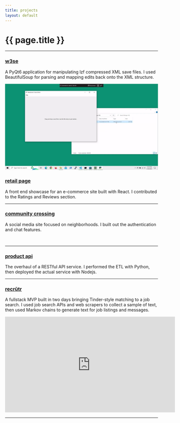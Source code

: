 ```yaml
---
title: projects
layout: default
---
```


# {{ page.title }}

<hr />

### [w3se](https://github.com/stolinator/w3se)

A PyQt6 application for manipulating lzf compressed XML save files. I used
BeautifulSoup for parsing and mapping edits back onto the XML structure.

<img type="image/webp" src="https://raw.githubusercontent.com/stolinator/w3se/main/media/demo.webp" />

### [retail page](https://github.com/friendsFEC/Uniqlo-Clone-Quddad)

A front end showcase for an e-commerce site built with React. I contributed
to the Ratings and Reviews section.

<hr />

### [community crossing](https://github.com/blue-ocean-luigi/front-end)

A social media site focused on neighborhoods. I built out the authentication
and chat features.

<img
  type="image/webp"
  srcset="/assets/images/crossing-demo-400.webp 400w,
         /assets/images/crossing-demo-480.webp 480w,
         /assets/images/crossing-demo-720.webp 720w"
  sizes="(max-width: 400px) 400px,
        (max-width: 550px) 480px,
        720px"
/>

<hr />

### [product api](https://github.com/sdc-green-lantern/products-api-mongodb)

The overhaul of a RESTful API service. I performed the ETL with Python, then
deployed the actual service with Nodejs.

<hr />

### [recrūtr](https://github.com/stolinator/tilting-planet)

A fullstack MVP built in two days bringing Tinder-style matching to a job
search. I used job search APIs and web scrapers to collect a sample of text,
then used Markov chains to generate text for job listings and messages.

<div class="media-container">
  <iframe width="560" height="315" src="https://www.youtube.com/embed/gs_WK0WblMI" title="YouTube video player" frameborder="0" allow="accelerometer; autoplay; clipboard-write; encrypted-media; gyroscope; picture-in-picture" allowfullscreen></iframe>
</div>

<hr />
